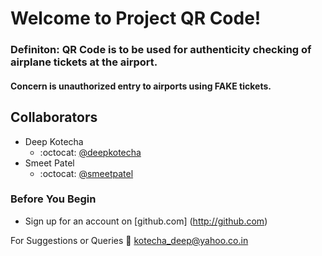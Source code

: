 # Welcome to Project QR Code!

### Definiton: QR Code is to be used for authenticity checking of airplane tickets at the airport.
####           Concern is unauthorized entry to airports using FAKE tickets.


## Collaborators

- Deep Kotecha
  - :octocat: [@deepkotecha](http://github.com/deepkotecha)
- Smeet Patel
  - :octocat: [@smeetpatel](http://github.com/smeetpatel)
  
  
### Before You Begin
- Sign up for an account on [github.com] (http://github.com)

For Suggestions or Queries :email: [kotecha_deep@yahoo.co.in](mailto:kotecha_deep@yahoo.co.in)
